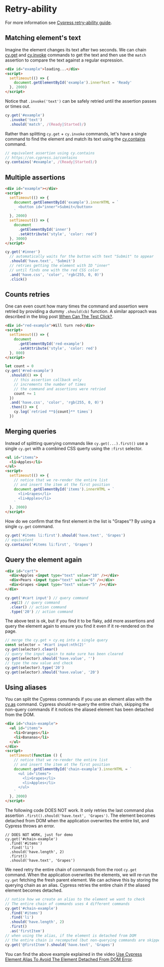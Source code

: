 # Retry-ability

For more information see [Cypress retry-ability guide](https://on.cypress.io/retry-ability).

## Matching element's text

Imagine the element changes its text after two seconds. We can chain [cy.get](https://on.cypress.io/get) and [cy.invoke](https://on.cypress.io/invoke) commands to get the text and then use the `match` assertion to compare the text against a regular expression.

<!-- fiddle Retry-ability / matching element's text using regular assertion -->

```html
<div id="example">loading...</div>
<script>
  setTimeout(() => {
    document.getElementById('example').innerText = 'Ready'
  }, 2000)
</script>
```

Notice that `.invoke('text')` can be safely retried until the assertion passes or times out.

```js
cy.get('#example')
  .invoke('text')
  .should('match', /(Ready|Started)/)
```

Rather than splitting `cy.get` + `cy.invoke` commands, let's have a single command to find the element and match its text using the [cy.contains](https://on.cypress.io/contains) command.

```js
// equivalent assertion using cy.contains
// https://on.cypress.io/contains
cy.contains('#example', /(Ready|Started)/)
```

<!-- fiddle-end -->

## Multiple assertions

<!-- fiddle Retry-ability / text appears and becomes red -->

```html
<div id="example"></div>
<script>
  setTimeout(() => {
    document.getElementById('example').innerHTML = `
      <button id="inner">Submit</button>
    `
  }, 2000)
  setTimeout(() => {
    document
      .getElementById('inner')
      .setAttribute('style', 'color: red')
  }, 3000)
</script>
```

```js
cy.get('#inner')
  // automatically waits for the button with text "Submit" to appear
  .should('have.text', 'Submit')
  // retries getting the element with ID "inner"
  // until finds one with the red CSS color
  .and('have.css', 'color', 'rgb(255, 0, 0)')
  .click()
```

<!-- fiddle-end -->

## Counts retries

One can even count how many times the command and assertion were retried by providing a dummy `.should(cb)` function. A similar approach was described in the blog post [When Can The Test Click?](https://www.cypress.io/blog/2019/01/22/when-can-the-test-click/).

<!-- fiddle Retry-ability / count retries -->

```html
<div id="red-example">Will turn red</div>
<script>
  setTimeout(() => {
    document
      .getElementById('red-example')
      .setAttribute('style', 'color: red')
  }, 800)
</script>
```

```js
let count = 0
cy.get('#red-example')
  .should(() => {
    // this assertion callback only
    // increments the number of times
    // the command and assertions were retried
    count += 1
  })
  .and('have.css', 'color', 'rgb(255, 0, 0)')
  .then(() => {
    cy.log(`retried **${count}** times`)
  })
```

<!-- fiddle-end -->

## Merging queries

Instead of splitting querying commands like `cy.get(...).first()` use a single `cy.get` with a combined CSS querty using the `:first` selector.

<!-- fiddle Retry-ability / merging queries -->

```html
<ul id="items">
  <li>Apples</li>
</ul>
<script>
  setTimeout(() => {
    // notice that we re-render the entire list
    // and insert the item at the first position
    document.getElementById('items').innerHTML = `
      <li>Grapes</li>
      <li>Apples</li>
    `
  }, 2000)
</script>
```

How do we confirm that the first element in the list is "Grapes"? By using a single `cy.get` command.

```js
cy.get('#items li:first').should('have.text', 'Grapes')
// equivalent
cy.contains('#items li:first', 'Grapes')
```

<!-- fiddle-end -->

## Query the element again

<!-- fiddle Retry-ability / query the element again -->

```html
<div id="cart">
  <div>Apples <input type="text" value="10" /></div>
  <div>Pears <input type="text" value="6" /></div>
  <div>Grapes <input type="text" value="5" /></div>
</div>
```

```js skip
cy.get('#cart input') // query command
  .eq(2) // query command
  .clear() // action command
  .type('20') // action command
```

The above test is ok, but if you find it to be flaky, add more assertions and query the element again to ensure you find it even if it re-rendered on the page.

```js
// merge the cy.get + cy.eq into a single query
const selector = '#cart input:nth(2)'
cy.get(selector).clear()
// query the input again to make sure has been cleared
cy.get(selector).should('have.value', '')
// type the new value and check
cy.get(selector).type('20')
cy.get(selector).should('have.value', '20')
```

<!-- fiddle-end -->

## Using aliases

You can split the Cypress commands if you use an element alias with the [cy.as](https://on.cypress.io/as) command. Cypress should re-query the entire chain, skipping the non-query commands if it notices the aliased element has been detached from the DOM.

<!-- fiddle Retry-ability / using aliases -->

```html
<div id="chain-example">
  <ul id="items">
    <li>Oranges</li>
    <li>Bananas</li>
  </ul>
</div>
<script>
  setTimeout(function () {
    // notice that we re-render the entire list
    // and insert the item at the first position
    document.getElementById('chain-example').innerHTML = `
      <ul id="items">
        <li>Grapes</li>
        <li>Apples</li>
      </ul>
    `
  }, 2000)
</script>
```

The following code DOES NOT work. It only retries the last command plus assertion `.first().should('have.text', 'Grapes')`. The element becomes detached from DOM when the application overwrites the entire list, and Cypress throws an error.

```
// DOES NOT WORK, just for demo
cy.get('#chain-example')
  .find('#items')
  .find('li')
  .should('have.length', 2)
  .first()
  .should('have.text', 'Grapes')
```

We need retry the entire chain of commands from the root `cy.get` command. When the application overwrites the elements, we will re-run the `cy.get` fetching the fresh parent element. We can achieve this by storing the querying chain as an alias. Cypress retries the entire chain if the aliased element becomes detached.

```js
// notice how we create an alias to the element we want to check
// The entire chain of commands uses 4 different commands
cy.get('#chain-example')
  .find('#items')
  .find('li')
  .should('have.length', 2)
  .first()
  .as('firstItem')
// when using the alias, if the element is detached from DOM
// the entire chain is recomputed (but non-querying commands are skipped)
cy.get('@firstItem').should('have.text', 'Grapes')
```

<!-- fiddle-end -->

You can find the above example explained in the video [Use Cypress Element Alias To Avoid The Element Detached From DOM Error](https://youtu.be/VPznmFpa1Jc).
